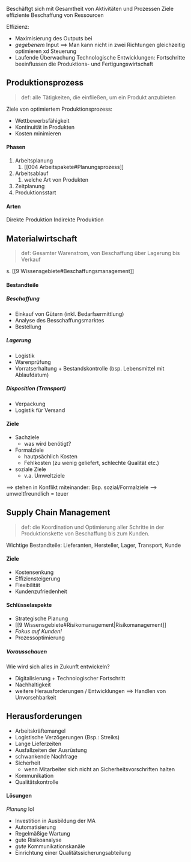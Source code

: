 
Beschäftgt sich mit Gesamtheit von Aktivitäten und Prozessen
Ziele effiziente Beschaffung von Ressourcen

Effizienz:
- Maximisierung des Outputs bei
- _gegebenem_ Input
	==> Man kann nicht in zwei Richtungen gleichzeitig optimieren xd
Steuerung
- Laufende Überwachung
Technologische Entwicklungen: Fortschritte beeinflussen die Produktions- und Fertigungswirtschaft

## Produktionsprozess
> def: alle Tätigkeiten, die einfließen, um ein Produkt anzubieten

Ziele von optimiertem Produktionsprozess:
- Wettbewerbsfähigkeit
- Kontinuität in Produkten
- Kosten minimieren

#### Phasen
1) Arbeitsplanung
	1) [[004 Arbeitspakete#Planungsprozess]]
1) Arbeitsablauf
	1) welche Art von Produkten
2) Zeitplanung
3) Produktionsstart


#### Arten
Direkte Produktion
Indirekte Produktion


## Materialwirtschaft
> def: Gesamter Warenstrom, von Beschaffung über Lagerung bis Verkauf

s. [[9 Wissensgebiete#Beschaffungsmanagement]]

#### Bestandteile
##### Beschaffung
- Einkauf von Gütern (inkl. Bedarfsermittlung)
- Analyse des Besschaffungsmarktes
- Bestellung
##### Lagerung
- Logistik
- Warenprüfung
- Vorratserhaltung + Bestandskontrolle (bsp. Lebensmittel mit Ablaufdatum)
##### Disposition (Transport)
- Verpackung
- Logistik für Versand

#### Ziele
- Sachziele
	- was wird benötigt?
- Formalziele
	- hautpsächlich Kosten
	- Fehlkosten (zu wenig geliefert, schlechte Qualität etc.)
- soziale Ziele
	- v.a. Umweltziele

==> stehen in Konflikt miteinander: 
Bsp. sozial/Formalziele --> umweltfreundlich = teuer

## Supply Chain Management
> def: die Koordination und Optimierung aller Schritte in der Produktionskette von Beschaffung bis zum Kunden.

Wichtige Bestandteile: Lieferanten, Hersteller, Lager, Transport, Kunde
#### Ziele
- Kostensenkung
- Effiziensteigerung
- Flexibilität
- Kundenzufriedenheit

#### Schlüsselaspekte
- Strategische Planung
- [[9 Wissensgebiete#Risikomanagement|Risikomanagement]]
- _Fokus auf Kunden!_
- Prozessoptimierung
##### Vorausschauen
Wie wird sich alles in Zukunft entwickeln?
- Digitalisierung + Technologischer Fortschritt
- Nachhaltigkeit
- weitere Herausforderungen / Entwicklungen
==> Handlen von Unvorsehbarkeit

## Herausforderungen
- Arbeitskräftemangel
- Logistische Verzögerungen (Bsp.: Streiks)
- Lange Lieferzeiten
- Ausfallzeiten der Ausrüstung
- schwankende Nachfrage
- Sicherheit
	- wenn Mitarbeiter sich nicht an Sicherheitsvorschriften halten
- Kommunikation
- Qualitätskontrolle
#### Lösungen
_Planung_ lol
- Investition in Ausbildung der MA
- Automatisierung
- Regelmäßige Wartung
- gute Risikoanalyse
- _gute_ Kommunikationskanäle
- Einrichtung einer Qualitätssicherungsabteilung